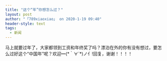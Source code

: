 ```yaml
---
title: "这个“年”你想怎么过？"
layout: post
author: "「789xiaoxiao」 on 2020-1-19 09:40"
header-style: text
tags:
  - 新闻
---
```


<head></head>
<body>
  马上就要过年了，大家都领到工资和年终奖了吗？漂泊在外的你有没有想过，要怎么过好这个“中国年”呢？欢迎━(*｀∀´*)ノ亻!回复，谢谢！！！！
 <br>
</body>


